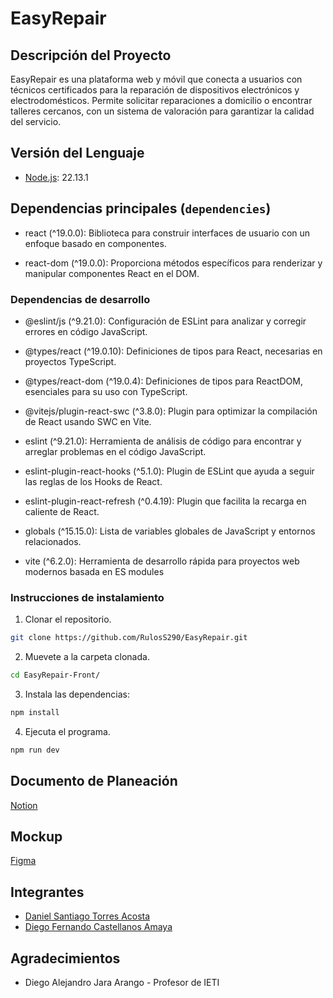 # EasyRepair

## Descripción del Proyecto

EasyRepair es una plataforma web y móvil que conecta a usuarios con técnicos certificados para la reparación de dispositivos electrónicos y electrodomésticos. Permite solicitar reparaciones a domicilio o encontrar talleres cercanos, con un sistema de valoración para garantizar la calidad del servicio.

## Versión del Lenguaje

*  [Node.js](https://nodejs.org/es): 22.13.1

## **Dependencias principales (`dependencies`)**

* react (^19.0.0): Biblioteca para construir interfaces de usuario con un enfoque basado en componentes.

* react-dom (^19.0.0): Proporciona métodos específicos para renderizar y manipular componentes React en el DOM.

### **Dependencias de desarrollo**

* @eslint/js (^9.21.0): Configuración de ESLint para analizar y corregir errores en código JavaScript.

* @types/react (^19.0.10): Definiciones de tipos para React, necesarias en proyectos TypeScript.

* @types/react-dom (^19.0.4): Definiciones de tipos para ReactDOM, esenciales para su uso con TypeScript.

* @vitejs/plugin-react-swc (^3.8.0): Plugin para optimizar la compilación de React usando SWC en Vite.

* eslint (^9.21.0): Herramienta de análisis de código para encontrar y arreglar problemas en el código JavaScript.

* eslint-plugin-react-hooks (^5.1.0): Plugin de ESLint que ayuda a seguir las reglas de los Hooks de React.

* eslint-plugin-react-refresh (^0.4.19): Plugin que facilita la recarga en caliente de React.

* globals (^15.15.0): Lista de variables globales de JavaScript y entornos relacionados.

* vite (^6.2.0): Herramienta de desarrollo rápida para proyectos web modernos basada en ES modules

### Instrucciones de instalamiento

1. Clonar el repositorio.
   
```bash
git clone https://github.com/RulosS290/EasyRepair.git
```

2. Muevete a la carpeta clonada.
   
```bash
cd EasyRepair-Front/
```
 
3. Instala las dependencias:
   
```bash
npm install
```

4. Ejecuta el programa.  

 ```bash
npm run dev
```

## Documento de Planeación

[Notion](https://pouncing-suede-9e1.notion.site/Projects-Tasks-18cfb1f9fcb0809ba29ef0c5d02a0d8c)

## Mockup

[Figma](https://www.figma.com/design/4rMbHT22orkUMImPua5380/EASYREPAIR?node-id=5-14862)

## Integrantes

*  [Daniel Santiago Torres Acosta](https://github.com/RulosS290)
*  [Diego Fernando Castellanos Amaya](https://github.com/Diegoc04)

## Agradecimientos

* Diego Alejandro Jara Arango - Profesor de IETI

